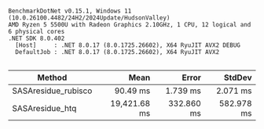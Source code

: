 ```

BenchmarkDotNet v0.15.1, Windows 11 (10.0.26100.4482/24H2/2024Update/HudsonValley)
AMD Ryzen 5 5500U with Radeon Graphics 2.10GHz, 1 CPU, 12 logical and 6 physical cores
.NET SDK 8.0.402
  [Host]     : .NET 8.0.17 (8.0.1725.26602), X64 RyuJIT AVX2 DEBUG
  DefaultJob : .NET 8.0.17 (8.0.1725.26602), X64 RyuJIT AVX2


```
| Method              | Mean         | Error      | StdDev     |
|-------------------- |-------------:|-----------:|-----------:|
| SASAresidue_rubisco |     90.49 ms |   1.739 ms |   2.071 ms |
| SASAresidue_htq     | 19,421.68 ms | 332.860 ms | 582.978 ms |
